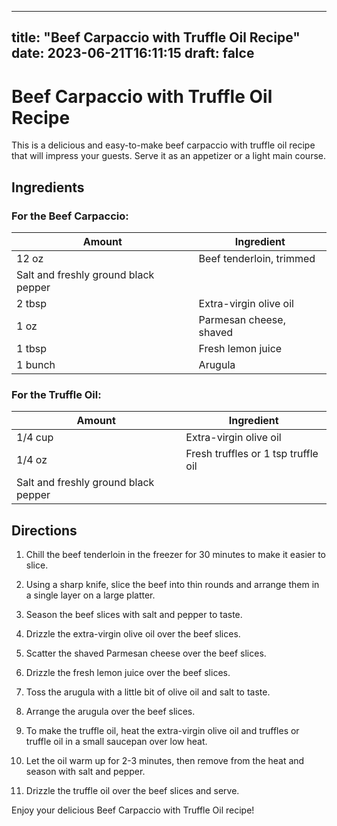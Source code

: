 
---
title: "Beef Carpaccio with Truffle Oil Recipe"
date: 2023-06-21T16:11:15
draft: falce
---

# Beef Carpaccio with Truffle Oil Recipe

This is a delicious and easy-to-make beef carpaccio with truffle oil recipe that will impress your guests. Serve it as an appetizer or a light main course.

## Ingredients

### For the Beef Carpaccio:

| Amount | Ingredient |
| ------ | ---------- |
| 12 oz | Beef tenderloin, trimmed |
| Salt and freshly ground black pepper |
| 2 tbsp | Extra-virgin olive oil |
| 1 oz | Parmesan cheese, shaved |
| 1 tbsp | Fresh lemon juice |
| 1 bunch | Arugula |

### For the Truffle Oil:

| Amount | Ingredient |
| ------ | ---------- |
| 1/4 cup | Extra-virgin olive oil |
| 1/4 oz | Fresh truffles or 1 tsp truffle oil |
| Salt and freshly ground black pepper |

## Directions

1. Chill the beef tenderloin in the freezer for 30 minutes to make it easier to slice.

2. Using a sharp knife, slice the beef into thin rounds and arrange them in a single layer on a large platter.

3. Season the beef slices with salt and pepper to taste.

4. Drizzle the extra-virgin olive oil over the beef slices.

5. Scatter the shaved Parmesan cheese over the beef slices.

6. Drizzle the fresh lemon juice over the beef slices.

7. Toss the arugula with a little bit of olive oil and salt to taste.

8. Arrange the arugula over the beef slices.

9. To make the truffle oil, heat the extra-virgin olive oil and truffles or truffle oil in a small saucepan over low heat.

10. Let the oil warm up for 2-3 minutes, then remove from the heat and season with salt and pepper.

11. Drizzle the truffle oil over the beef slices and serve.

Enjoy your delicious Beef Carpaccio with Truffle Oil recipe!
